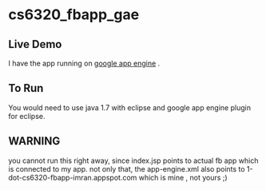 # cs6320_fbapp_gae

## Live Demo
I have the app running on [google app engine](1-dot-cs6320-fbapp-imran.appspot.com ) . 

## To Run
You would need to use java 1.7 with eclipse and google app engine plugin for eclipse.  
## WARNING
you cannot run this right away, since index.jsp points to actual fb app which is connected to my app. not only that, the app-engine.xml also points to 1-dot-cs6320-fbapp-imran.appspot.com which is mine , not yours ;)
